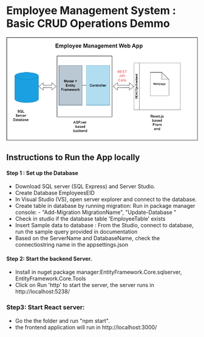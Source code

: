 ﻿# Employee Management System : Basic CRUD Operations Demmo
![Architectue](Documentation/employee-mgm.drawio.png)

## Instructions to Run the App locally
#### Step 1 : Set up the Database 
- Download SQL server (SQL Express) and Server Studio.
- Create Database EmployeesEID
- In Visual Studio (VS), open server explorer and connect to the database.
- Create table in database by running migration: Run in package manager console: - "Add-Migration MigrationName", "Update-Database
"
- Check in studio if the database table 'EmployeeTable' exists
- Insert Sample data to database : From the Studio, connect to database, run the sample query provided in documentation
- Based on the ServerName and DatabaseName, check the connectiostring name in the appsettings.json


#### Step 2: Start the backend Server.
- Install in nuget package manager:EntityFramework.Core.sqlserver, EntityFramework.Core.Tools
- Click on Run 'http' to start the server, the server runs in http://localhost:5238/

### Step3: Start React server:
- Go the the folder and run "npm start". 
- the frontend application will run in http://localhost:3000/
